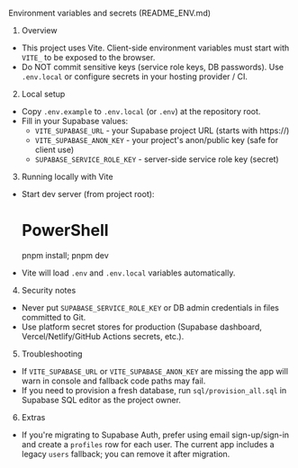 Environment variables and secrets (README_ENV.md)

1) Overview
- This project uses Vite. Client-side environment variables must start with `VITE_` to be exposed to the browser.
- Do NOT commit sensitive keys (service role keys, DB passwords). Use `.env.local` or configure secrets in your hosting provider / CI.

2) Local setup
- Copy `.env.example` to `.env.local` (or `.env`) at the repository root.
- Fill in your Supabase values:
  - `VITE_SUPABASE_URL` - your Supabase project URL (starts with https://)
  - `VITE_SUPABASE_ANON_KEY` - your project's anon/public key (safe for client use)
  - `SUPABASE_SERVICE_ROLE_KEY` - server-side service role key (secret)

3) Running locally with Vite
- Start dev server (from project root):

  # PowerShell
  pnpm install; pnpm dev

- Vite will load `.env` and `.env.local` variables automatically.

4) Security notes
- Never put `SUPABASE_SERVICE_ROLE_KEY` or DB admin credentials in files committed to Git.
- Use platform secret stores for production (Supabase dashboard, Vercel/Netlify/GitHub Actions secrets, etc.).

5) Troubleshooting
- If `VITE_SUPABASE_URL` or `VITE_SUPABASE_ANON_KEY` are missing the app will warn in console and fallback code paths may fail.
- If you need to provision a fresh database, run `sql/provision_all.sql` in Supabase SQL editor as the project owner.

6) Extras
- If you're migrating to Supabase Auth, prefer using email sign-up/sign-in and create a `profiles` row for each user. The current app includes a legacy `users` fallback; you can remove it after migration.
